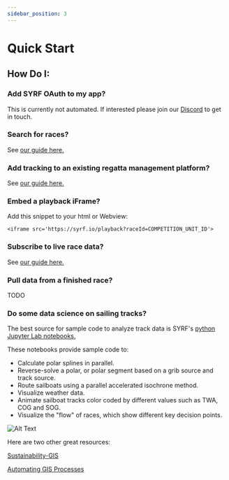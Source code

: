 ```yaml
---
sidebar_position: 3
---
```


# Quick Start

## How Do I:

### Add SYRF OAuth to my app?
This is currently not automated. If interested please join our [Discord](https://discord.gg/EfvufEsDua) to get in touch.

### Search for races?
See [our guide here.](/docs/guides/recipes/findcompetitionunits)

### Add tracking to an existing regatta management platform?

See [our guide here.](/docs/guides/recipes/usetrackingapp)

### Embed a playback iFrame?
Add this snippet to your html or Webview:

```
<iframe src='https://syrf.io/playback?raceId=COMPETITION_UNIT_ID'>
```

### Subscribe to live race data?
See [our guide here.](/docs/guides/recipes/realtimeupdates)

### Pull data from a finished race?
TODO


### Do some data science on sailing tracks?
The best source for sample code to analyze track data is SYRF's [python Jupyter Lab notebooks.](https://github.com/sailing-yacht-research-foundation/ai-sailing-agent/tree/main/notebooks)

These notebooks provide sample code to:

* Calculate polar splines in parallel. 
* Reverse-solve a polar, or polar segment based on a grib source and track source.
* Route sailboats using a parallel accelerated isochrone method.
* Visualize weather data.
* Animate sailboat tracks color coded by different values such as TWA, COG and SOG.
* Visualize the "flow" of races, which show different key decision points. 

![Alt Text](/img/flows.png)

Here are two other great resources:

[Sustainability-GIS](https://sustainability-gis.readthedocs.io)

[Automating GIS Processes](https://automating-gis-processes.github.io)
